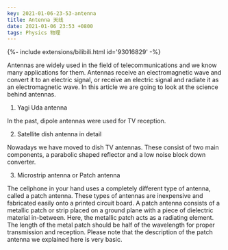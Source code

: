 ```yaml
---
key: 2021-01-06-23-53-antenna
title: Antenna 天线
date: 2021-01-06 23:53 +0800
tags: Physics 物理
---
```


<div>{%- include extensions/bilibili.html id='93016829' -%}</div>

Antennas are widely used in the field of telecommunications and we know many applications for them. Antennas receive an electromagnetic wave and convert it to an electric signal, or receive an electric signal and radiate it as an electromagnetic wave. In this article we are going to look at the science behind antennas.

1. Yagi Uda antenna

In the past, dipole antennas were used for TV reception.

2. Satellite dish antenna in detail

Nowadays we have moved to dish TV antennas. These consist of two main components, a parabolic shaped reflector and a low noise block down converter.

3. Microstrip antenna or Patch antenna

The cellphone in your hand uses a completely different type of antenna, called a patch antenna. These types of antennas are inexpensive and fabricated easily onto a printed circuit board. A patch antenna consists of a metallic patch or strip placed on a ground plane with a piece of dielectric material in-between. Here, the metallic patch acts as a radiating element. The length of the metal patch should be half of the wavelength for proper transmission and reception. Please note that the description of the patch antenna we explained here is very basic.

<!--more-->
